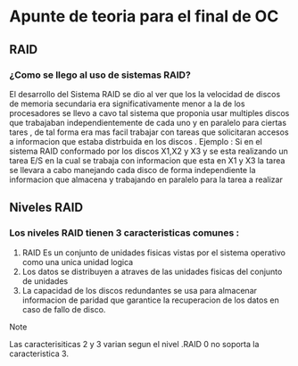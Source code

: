 # Apunte de teoria para el final de OC
## RAID
### ¿Como se llego al uso de sistemas RAID?
El desarrollo del Sistema RAID se dio al ver que los la velocidad de discos de memoria secundaria era significativamente menor a la de los procesadores se llevo a cavo tal sistema que proponia usar multiples 
discos que trabajaban independientemente de cada uno y en paralelo para ciertas tares , de tal forma era 
mas facil trabajar con tareas que solicitaran accesos a informacion que estaba distrbuida en los discos .
Ejemplo : 
Si en el sistema RAID conformado por los discos X1,X2 y X3 y se esta realizando un tarea E/S en la cual se
trabaja con informacion que esta en X1 y X3 la tarea se llevara a cabo manejando cada disco de forma independiente
la informacion que almacena y trabajando en paralelo para la tarea a realizar 
## Niveles RAID
### Los niveles RAID tienen 3 caracteristicas comunes : 
1. RAID Es un conjunto de unidades fisicas vistas por el sistema operativo como una unica unidad logica 
2. Los datos se distribuyen a atraves de las unidades fisicas del conjunto de unidades 
3. La capacidad de los discos redundantes se usa para almacenar informacion de paridad que garantice la recuperacion de los datos en caso de fallo de disco.
> [!NOTE]
> Las caracterisiticas 2 y 3 varian segun el nivel .RAID 0 no soporta la caracteristica 3.